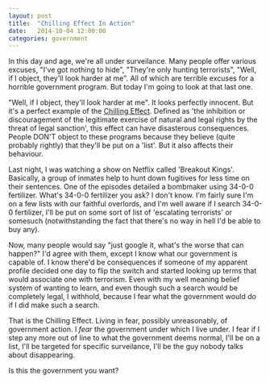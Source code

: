 ```yaml
---
layout: post
title:  "Chilling Effect In Action"
date:   2014-10-04 12:00:00
categories: government
---
```


In this day and age, we're all under surveilance. Many people offer various excuses, "I've got nothing to hide", "They're only hunting terrorists", "Well, if I object, they'll look harder at me". All of which are terrible excuses for a horrible government program. But today I'm going to look at that last one.

"Well, if I object, they'll look harder at me". It looks perfectly innocent. But it's a perfect example of the [Chilling Effect](https://en.wikipedia.org/wiki/Chilling_effect). Defined as 'the inhibition or discouragement of the legitimate exercise of natural and legal rights by the threat of legal sanction', this effect can have disasterous consequences. People DON'T object to these programs because they believe (quite probably rightly) that they'll be put on a 'list'. But it also affects their behaviour.

Last night, I was watching a show on Netflix called 'Breakout Kings'. Basically, a group of inmates help to hunt down fugitives for less time on their sentences. One of the episodes detailed a bombmaker using 34-0-0 fertilizer. What's 34-0-0 fertilizer you ask? I don't know. I'm fairly sure I'm on a few lists with our faithful overlords, and I'm well aware if I search 34-0-0 fertilizer, I'll be put on some sort of list of 'escalating terrorists' or somesuch (notwithstanding the fact that there's no way in hell I'd be able to buy any). 

Now, many people would say "just google it, what's the worse that can happen?" I'd agree with them, except I know what our government is capable of. I know there'd be consequences if someone of my apparent profile decided one day to flip the switch and started looking up terms that would associate one with terrorism. Even with my well meaning belief system of wanting to learn, and even though such a search would be completely legal, I withhold, because I fear what the government would do if I did make such a search.

That is the Chilling Effect. Living in fear, possibly unreasonably, of government action. I _fear_ the government under which I live under. I fear if I step any more out of line to what the government deems normal, I'll be on a list, I'll be targeted for specific surveilance, I'll be the guy nobody talks about disappearing.

Is this the government you want?
